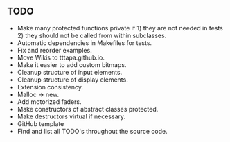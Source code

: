 ## TODO

- Make many protected functions private if 1) they are not needed in tests 2) they should not be called from within subclasses.
- Automatic dependencies in Makefiles for tests.
- Fix and reorder examples.
- Move Wikis to tttapa.github.io.
- Make it easier to add custom bitmaps.
- Cleanup structure of input elements.
- Cleanup structure of display elements.
- Extension consistency.
- Malloc → new.
- Add motorized faders.
- Make constructors of abstract classes protected.
- Make destructors virtual if necessary.
- GitHub template
- Find and list all TODO's throughout the source code.